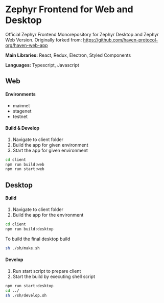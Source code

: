 # Zephyr Frontend for Web and Desktop

Official Zephyr Frontend Monorepository for Zephyr Desktop and Zephyr Web Version.
Originally forked from: https://github.com/haven-protocol-org/haven-web-app

**Main Libraries:** React, Redux, Electron, Styled Components

**Languages:** Typescript, Javascript

## Web

#### Environments

- mainnet
- stagenet
- testnet

#### Build & Develop

1. Navigate to client folder
2. Build the app for given environment
3. Start the app for given environment

```bash
cd client
npm run build:web
npm run start:web
```

## Desktop

#### Build

1. Navigate to client folder
2. Build the app for the environment

```bash
cd client
npm run build:desktop
```

To build the final desktop build

```bash
sh ./sh/make.sh
```

#### Develop

1. Run start script to prepare client
2. Start the build by executing shell script

```bash
npm run start:desktop
cd ../
sh ./sh/develop.sh
```
